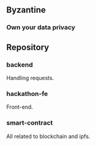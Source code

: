 ## Byzantine
### Own your data privacy

## Repository
### backend
Handling requests.

### hackathon-fe
Front-end.

### smart-contract
All related to blockchain and ipfs.
